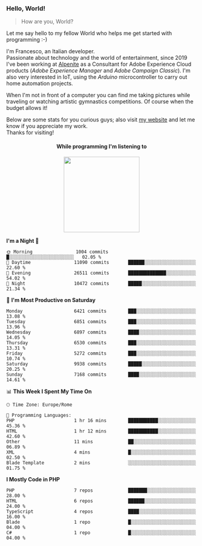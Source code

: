 ### Hello, World!

> How are you, World?

Let me say hello to my fellow World who helps me get started with programming :-)

I'm Francesco, an Italian developer.  
Passionate about technology and the world of entertainment, since 2019 I've been working at [Alpenite](https://www.alpenite.com) as a Consultant for Adobe Experience Cloud products (*Adobe Experience Manager* and *Adobe Campaign Classic*). I'm also very interested in IoT, using the *Arduino* microcontroller to carry out home automation projects.

When I'm not in front of a computer you can find me taking pictures while traveling or watching artistic gymnastics competitions. Of course when the budget allows it!

Below are some stats for you curious guys; also visit [my website](https://www.francescorega.eu) and let me know if you appreciate my work.  
Thanks for visiting!

<div align="center">
  <h4>While programming I'm listening to</h4>
  <a href="https://apps.francescorega.eu/now-playing/11147232609" target="_blank"><img src="https://apps.francescorega.eu/now-playing/11147232609" width="200"></a>
</div>

<!--START_SECTION:waka-->
**I'm a Night 🦉** 

```text
🌞 Morning                1004 commits        █░░░░░░░░░░░░░░░░░░░░░░░░   02.05 % 
🌆 Daytime                11090 commits       ██████░░░░░░░░░░░░░░░░░░░   22.60 % 
🌃 Evening                26511 commits       ██████████████░░░░░░░░░░░   54.02 % 
🌙 Night                  10472 commits       █████░░░░░░░░░░░░░░░░░░░░   21.34 % 
```
📅 **I'm Most Productive on Saturday** 

```text
Monday                   6421 commits        ███░░░░░░░░░░░░░░░░░░░░░░   13.08 % 
Tuesday                  6851 commits        ███░░░░░░░░░░░░░░░░░░░░░░   13.96 % 
Wednesday                6897 commits        ████░░░░░░░░░░░░░░░░░░░░░   14.05 % 
Thursday                 6530 commits        ███░░░░░░░░░░░░░░░░░░░░░░   13.31 % 
Friday                   5272 commits        ███░░░░░░░░░░░░░░░░░░░░░░   10.74 % 
Saturday                 9938 commits        █████░░░░░░░░░░░░░░░░░░░░   20.25 % 
Sunday                   7168 commits        ████░░░░░░░░░░░░░░░░░░░░░   14.61 % 
```


📊 **This Week I Spent My Time On** 

```text
🕑︎ Time Zone: Europe/Rome

💬 Programming Languages: 
PHP                      1 hr 16 mins        ███████████░░░░░░░░░░░░░░   45.36 % 
HTML                     1 hr 12 mins        ███████████░░░░░░░░░░░░░░   42.60 % 
Other                    11 mins             ██░░░░░░░░░░░░░░░░░░░░░░░   06.89 % 
XML                      4 mins              █░░░░░░░░░░░░░░░░░░░░░░░░   02.50 % 
Blade Template           2 mins              ░░░░░░░░░░░░░░░░░░░░░░░░░   01.75 % 
```

**I Mostly Code in PHP** 

```text
PHP                      7 repos             ███████░░░░░░░░░░░░░░░░░░   28.00 % 
HTML                     6 repos             ██████░░░░░░░░░░░░░░░░░░░   24.00 % 
TypeScript               4 repos             ████░░░░░░░░░░░░░░░░░░░░░   16.00 % 
Blade                    1 repo              █░░░░░░░░░░░░░░░░░░░░░░░░   04.00 % 
C#                       1 repo              █░░░░░░░░░░░░░░░░░░░░░░░░   04.00 % 
```




<!--END_SECTION:waka-->
